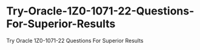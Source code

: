 # Try-Oracle-1Z0-1071-22-Questions-For-Superior-Results
Try Oracle 1Z0-1071-22 Questions For Superior Results

